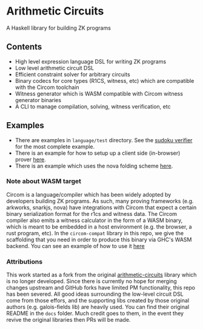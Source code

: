 # Arithmetic Circuits

A Haskell library for building ZK programs

## Contents
- High level expression language DSL for writing ZK programs
- Low level arithmetic circuit DSL
- Efficient constraint solver for arbitrary circuits
- Binary codecs for core types (R1CS, witness, etc) which are compatible with the Circom toolchain
- Witness generator which is WASM compatible with Circom witness generator binaries
- A CLI to manage compilation, solving, witness verification, etc

## Examples
- There are examples in `language/test` directory. See the [sudoku verifier](https://github.com/l-adic/arithmetic-circuits/blob/master/language/test/Test/Circuit/Sudoku.hs) for the most complete example.
- There is an example for how to setup up a client side (in-browser) prover [here](https://github.com/l-adic/factors).
- There is an example which uses the nova folding scheme [here](https://github.com/l-adic/origami).

### Note about WASM target
Circom is a language/compiler which has been widely adopted by developers building ZK programs. As such, many proving frameworks (e.g. arkworks, snarkjs, nova) have integrations with Circom that expect a certain binary serialization format for the r1cs and witness data. The Circom compiler also emits a witness calculator in the form of a WASM binary, which is meant to be embedded in a host environment (e.g. the browser, a rust program, etc). In the `circom-compat` library in this repo, we give the scaffolding that you need in order to produce this binary via GHC's WASM backend. You can see an example of how to use it [here](https://github.com/l-adic/factors) 


### Attributions
This work started as a fork from the original [arithmetic-circuits](https://github.com/sdiehl/arithmetic-circuits) library which is no longer developed. Since there is currently no hope for merging changes upstream and GitHub forks have limited PM functionality, this repo has been severed. All good ideas surrounding the low-level circuit DSL come from those effors, and the supporting libs created by those original authors (e.g. galois-fields lib) are heavily used. You can find their original README in the `docs` folder. Much credit goes to them, in the event they revive the original libraries then PRs will be made.
